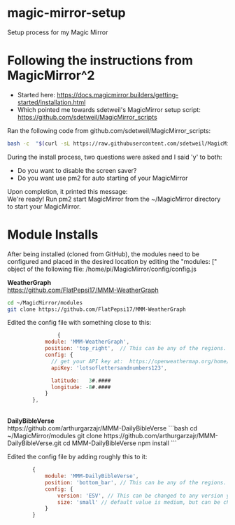 # magic-mirror-setup
Setup process for my Magic Mirror

# Following the instructions from MagicMirror^2
 - Started here:  https://docs.magicmirror.builders/getting-started/installation.html
 - Which pointed me towards sdetweil's MagicMirror setup script: https://github.com/sdetweil/MagicMirror_scripts

Ran the following code from github.com/sdetweil/MagicMirror_scripts:

```bash
bash -c  "$(curl -sL https://raw.githubusercontent.com/sdetweil/MagicMirror_scripts/master/raspberry.sh)"
```

During the install process, two questions were asked and I said 'y' to both:
 - Do you want to disable the screen saver?
 - Do you want use pm2 for auto starting of your MagicMirror

Upon completion, it printed this message:<br>
We're ready! Run pm2 start MagicMirror from the ~/MagicMirror directory to start your MagicMirror.

# Module Installs

After being installed (cloned from GitHub), the modules need to be configured and placed in the desired location by editing the "modules: [" object of the following file:
/home/pi/MagicMirror/config/config.js


<b>WeatherGraph</b><br>
https://github.com/FlatPepsi17/MMM-WeatherGraph
```bash
cd ~/MagicMirror/modules
git clone https://github.com/FlatPepsi17/MMM-WeatherGraph
```
Edited the config file with something close to this:
```javascript
                {
		    module: 'MMM-WeatherGraph',
		    position: 'top_right',  // This can be any of the regions.
		    config: {
		      // get your API key at:  https://openweathermap.org/home/sign_up
		      apiKey: 'lotsoflettersandnumbers123',

		      latitude:   3#.####
		      longitude: -8#.####
		    }
		},
```
<br>
<b>DailyBibleVerse</b><br>
https://github.com/arthurgarzajr/MMM-DailyBibleVerse
```bash
cd ~/MagicMirror/modules
git clone https://github.com/arthurgarzajr/MMM-DailyBibleVerse.git
cd MMM-DailyBibleVerse
npm install
```

Edited the config file by adding roughly this to it:
```javascript
		{
			module: 'MMM-DailyBibleVerse',
			position: 'bottom_bar',	// This can be any of the regions. Best result is in the bottom_bar as verses can take multiple lines in a day.
			config: {
				version: 'ESV', // This can be changed to any version you want that is offered by Bible Gateway. For a list, go here: https://www.biblegateway.com/versions/,
		    	size: 'small' // default value is medium, but can be changed. 
			}
		}
```




